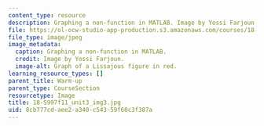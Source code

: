 ```yaml
---
content_type: resource
description: Graphing a non-function in MATLAB. Image by Yossi Farjoun.
file: https://ol-ocw-studio-app-production.s3.amazonaws.com/courses/18-s997-introduction-to-matlab-programming-fall-2011/8cb777cdaee2a340c54359f60c3f387a_18-S997f11_unit3_img3.jpg
file_type: image/jpeg
image_metadata:
  caption: Graphing a non-function in MATLAB.
  credit: Image by Yossi Farjoun.
  image-alt: Graph of a Lissajous figure in red.
learning_resource_types: []
parent_title: Warm-up
parent_type: CourseSection
resourcetype: Image
title: 18-S997f11_unit3_img3.jpg
uid: 8cb777cd-aee2-a340-c543-59f60c3f387a
---
```


